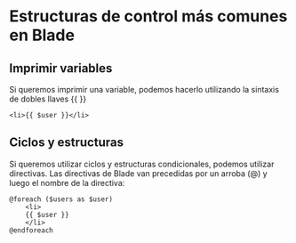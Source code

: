 # Estructuras de control más comunes en Blade

## Imprimir variables

Si queremos imprimir una variable, podemos hacerlo utilizando la sintaxis de dobles llaves {{ }}

```iframe
<li>{{ $user }}</li>
```

## Ciclos y estructuras

Si queremos utilizar ciclos y estructuras condicionales, podemos utilizar directivas. Las directivas de Blade van precedidas por un arroba (@) y luego el nombre de la directiva:

```iframe
@foreach ($users as $user)
    <li>
    {{ $user }}
    </li>
@endforeach
```

